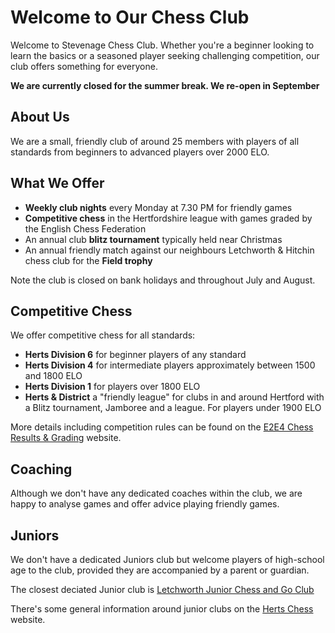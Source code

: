 # Welcome to Our Chess Club

Welcome to Stevenage Chess Club. Whether you're a beginner looking to learn the basics or a seasoned player seeking challenging competition, our club offers something for everyone.

**We are currently closed for the summer break. We re-open in September**

## About Us

We are a small, friendly club of around 25 members with players of all standards from beginners to advanced players over 2000 ELO.

## What We Offer

- **Weekly club nights** every Monday at 7.30 PM for friendly games
- **Competitive chess** in the Hertfordshire league with games graded by the English Chess Federation
- An annual club **blitz tournament** typically held near Christmas
- An annual friendly match against our neighbours Letchworth & Hitchin chess club for the **Field trophy**

Note the club is closed on bank holidays and throughout July and August.

## Competitive Chess 

We offer competitive chess for all standards:

- **Herts Division 6** for beginner players of any standard
- **Herts Division 4** for intermediate players approximately between 1500 and 1800 ELO
- **Herts Division 1** for players over 1800 ELO
- **Herts & District** a "friendly league" for clubs in and around Hertford with a Blitz tournament, Jamboree and a league. For players under 1900 ELO

More details including competition rules can be found on the [E2E4 Chess Results & Grading](https://www.e2-e4.co.uk/chess-results/) website.

## Coaching

Although we don't have any dedicated coaches within the club, we are happy to analyse games and offer advice playing friendly games.

## Juniors 

We don't have a dedicated Juniors club but welcome players of high-school age to the club, provided they are accompanied by a parent or guardian.

The closest deciated Junior club is [Letchworth Junior Chess and Go Club](https://letchworthandhitchinchess.club/letchworth-junior-chess-and-go-club/)

There's some general information around junior clubs on the [Herts Chess](https://hertschess.com/juniors/) website.
